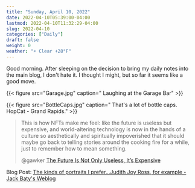 ```yaml
---
title: "Sunday, April 10, 2022"
date: 2022-04-10T05:39:00-04:00
lastmod: 2022-04-10T11:32:29-04:00
slug: 2022-04-10
categories: ["Daily"]
draft: false
weight: 0
weather: "☀️ Clear +28°F"
---
```


Good morning. After sleeping on the decision to bring my daily notes into the main blog, I don't hate it. I thought I might, but so far it seems like a good move.

{{< figure src="Garage.jpg" caption=" Laughing at the Garage Bar" >}}

{{< figure src="BottleCaps.jpg" caption=" That's a lot of bottle caps. HopCat - Grand Rapids." >}}

> This is how NFTs make me feel: like the future is useless but expensive, and world-altering technology is now in the hands of a culture so aesthetically and spiritually impoverished that it should maybe go back to telling stories around the cooking fire for a while, just to remember how to mean something.
>
> @gawker [The Future Is Not Only Useless, It’s Expensive](https://www.gawker.com/culture/the-future-is-useless-expensive)

Blog Post: [The kinds of portraits I prefer…Judith Joy Ross, for example - Jack Baty's Weblog](https://baty.net/2022/the-kinds-of-portraits-i-prefer/)

[//]: # "Exported with love from a post written in Org mode"
[//]: # "- https://github.com/kaushalmodi/ox-hugo"
